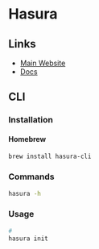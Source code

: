# Hasura

<!--
https://github.com/platyplus/platyplus/tree/master/charts/hasura
https://github.com/ktarou2022/next-hasur/blob/main/package.json
-->

## Links

- [Main Website](https://hasura.io/)
- [Docs](https://hasura.io/docs/latest/graphql/core/index.html)

## CLI

### Installation

#### Homebrew

```sh
brew install hasura-cli
```

### Commands

```sh
hasura -h
```

### Usage

```sh
#
hasura init
```

